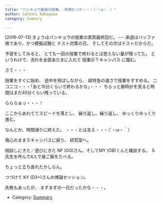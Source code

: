 ```yaml
---
title: "パンキョウ最後の授業。 失敗だった・・・（´・ω・｀）"
author: Satoshi Nakagawa
category: Summary

---
```


[2016-07-13]  きょうはパンキョウの授業の実質最終回だ。
--- 来週はバッファ用であり、かつ模擬試験と
テスト対策の日、
そしてその次はテストだからだ。

 予習をしてみると、
とても一回の授業で終わるとは思えない量が残ってた。
というわけで、流れを全部あたまに入れて
授業＠Ｔキャンパス に臨む。

 さて・・・

 授業をすぐに始め、
途中を飛ばしながら、
超特急の速さで授業をすすめる。
ニコニコ・・・「あと15分くらいで終わるかな」・・・
ちらっと腕時計を見ると時間はまだ45分くらい残っている。

 らららぁっ・・・！

<!--more-->

 ここからあわててスピードを落とし、
繰り返し、繰り返し、
ゆっくりゆっくり進む。

 なんとか、時間通りに終えた。
・・・とは言え・・・（´・ω・｀）

 傷心のままＳキャンパスに戻り、
研究室へ。

 相談しにきた／遊びにきた
NF (OG)さん、そしてMY (OB)くんと雑談する。
Ｓ先生を呼んで4人で昼ご飯をたべる。

 ちょっと立ち直れたかしらん。

 つづけて
KY (D3+)さんの博論セッション。

 失敗もあったが、
まずまずの一日だったかな・・・。

- Category: [Summary](categories.html#Summary)

